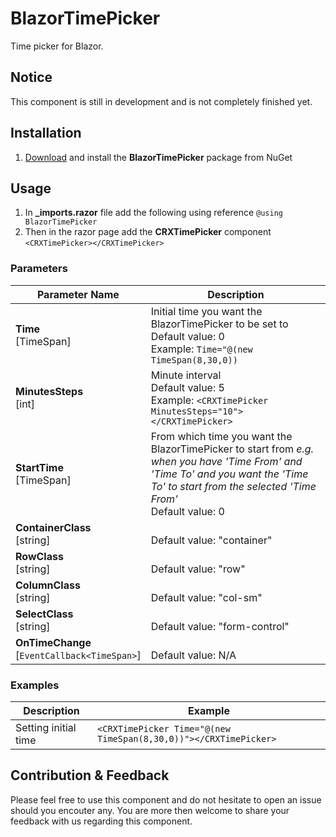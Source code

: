 # BlazorTimePicker
Time picker for Blazor.

## Notice
This component is still in development and is not completely finished yet.

## Installation
1. [Download](https://www.nuget.org/packages/BlazorTimePicker) and install the **BlazorTimePicker** package from NuGet

## Usage
1. In **_imports.razor** file add the following using reference `@using BlazorTimePicker`
1. Then in the razor page add the **CRXTimePicker** component `<CRXTimePicker></CRXTimePicker>`

### Parameters

Parameter Name|Description
--------------|-----------
**Time**<br/>[TimeSpan]|Initial time you want the BlazorTimePicker to be set to<br/>Default value: 0<br/>Example: `Time="@(new TimeSpan(8,30,0))`
**MinutesSteps**<br/>[int]|Minute interval<br/>Default value: 5<br/>Example: `<CRXTimePicker MinutesSteps="10"></CRXTimePicker>`
**StartTime**<br/>[TimeSpan]|From which time you want the BlazorTimePicker to start from *e.g. when you have 'Time From' and 'Time To' and you want the 'Time To' to start from the selected 'Time From'*<br/>Default value: 0
**ContainerClass**<br/>[string]|<br/>Default value: "container"
**RowClass**<br/>[string]|<br/>Default value: "row"
**ColumnClass**<br/>[string]|<br/>Default value: "col-sm"
**SelectClass**<br/>[string]|<br/>Default value: "form-control"
**OnTimeChange**<br/>[`EventCallback<TimeSpan>`]|<br/>Default value: N/A

### Examples
Description|Example
-----------|-------
Setting initial time|`<CRXTimePicker Time="@(new TimeSpan(8,30,0))"></CRXTimePicker>`

## Contribution & Feedback
Please feel free to use this component and do not hesitate to open an issue should you encouter any.
You are more then welcome to share your feedback with us regarding this component.
